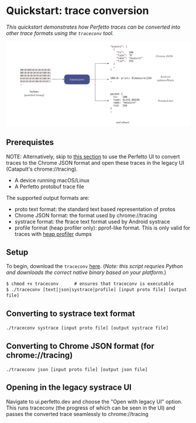# Quickstart: trace conversion

_This quickstart demonstrates how Perfetto traces can be converted into other trace formats using the `traceconv` tool._

![](/docs/images/traceconv-summary.png)

## Prerequistes

NOTE: Alternatively, skip to [this section](/docs/TODO.md) to use the Perfetto UI to convert traces to the Chrome JSON format and open these traces in the legacy UI (Catapult's chrome://tracing).

- A device running macOS/Linux
- A Perfetto protobuf trace file

The supported output formats are:

- proto text format: the standard text based representation of protos
- Chrome JSON format: the format used by chrome://tracing
- systrace format: the ftrace text format used by Android systrace
- profile format (heap profiler only): pprof-like format. This is only valid for traces with [heap profiler](/src/profiling/memory/README.md) dumps

## Setup

To begin, download the `traceconv` [here](). (_Note: this script requries Python and downloads the correct native binary based on your platform._)

```console
$ chmod +x traceconv      # ensures that traceconv is executable 
$ ./traceconv [text|json|systrace|profile] [input proto file] [output file]
```

## Converting to systrace text format

`./traceconv systrace [input proto file] [output systrace file]`

## Converting to Chrome JSON format (for chrome://tracing)

`./traceconv json [input proto file] [output json file]`

## Opening in the legacy systrace UI

Navigate to ui.perfetto.dev and choose the "Open with legacy UI" option. This runs traceconv (the progress of which can be seen in the UI) and passes the converted trace seamlessly to chrome://tracing


